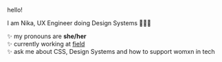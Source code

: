hello!

I am Nika, UX Engineer doing Design Systems 👩🏻‍💻

✨ my pronouns are **she/her**\
✨ currently working at [field](https://field.inc)\
✨ ask me about CSS, Design Systems and how to support womxn in tech 

